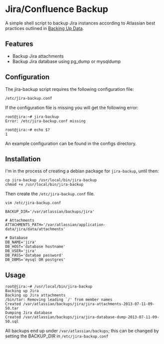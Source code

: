 # Jira/Confluence Backup

A simple shell script to backup Jira instances according to Atlassian best practices outlined in [Backing Up Data](https://confluence.atlassian.com/display/JIRA/Backing+Up+Data).

## Features

 * Backup Jira attachments
 * Backup Jira database using pg_dump or mysqldump

## Configuration

The jira-backup script requires the following configuration file:

    /etc/jira-backup.conf

If the configuration file is missing you will get the following error:

    root@jira:~# jira-backup 
	Error: /etc/jira-backup.conf missing

	root@jira:~# echo $?
	1

An example configuration can be found in the configs directory.

## Installation

I'm in the process of creating a debian package for `jira-backup`, until then:

    cp jira-backup /usr/local/bin/jira-backup
	chmod +x /usr/local/bin/jira-backup

Then create the `/etc/jira-backup.conf` file.

    vim /etc/jira-backup.conf

	BACKUP_DIR='/var/atlassian/backups/jira'

    # Attachments
    ATTACHMENTS_PATH='/var/atlassian/application-data/jira/data/attachments'

    # Database
    DB_NAME='jira'
    DB_HOST='database hostname'
    DB_USER='jira'
    DB_PASS='databae password'
    DB_DBMS='mysql OR postgres'


## Usage

	root@jira:~# /usr/local/bin/jira-backup
	Backing up Jira
	Backing up Jira attachments
	/bin/tar: Removing leading `/' from member names
	Created /var/atlassian/backups/jira/jira-attachments-2013-07-11-09-50.tar
	Dumping Jira database
	Created /var/atlassian/backups/jira/jira-database-dump-2013-07-11-09-50.sql

All backups end up under `/var/atlassian/backups`; this can be changed by setting the BACKUP_DIR in `/etc/jira-backup.conf`
